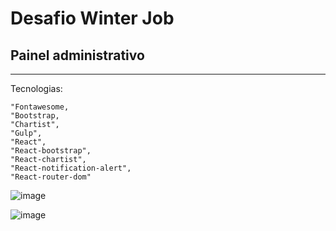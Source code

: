 # Desafio Winter Job

## Painel administrativo

---

Tecnologias:

    "Fontawesome,
    "Bootstrap,
    "Chartist",
    "Gulp",
    "React",
    "React-bootstrap",
    "React-chartist",
    "React-notification-alert",
    "React-router-dom"

![image](https://user-images.githubusercontent.com/59376552/126051035-527591b7-b06d-449f-a501-d5f3977ac867.png)

![image](https://user-images.githubusercontent.com/59376552/126051050-3853a4c0-bd3e-4f72-a72e-726ab513fea8.png)
